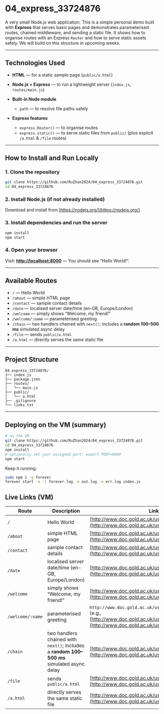 # 04_express_33724876

A very small Node.js web application. This is a simple personal demo built with **Express** that serves basic pages and demonstrates parameterised routes, chained middleware, and sending a static file. It shows how to organise routes with an Express `Router` and how to serve static assets safely. We will build on this structure in upcoming weeks.

---

## Technologies Used

* **HTML** — for a static sample page (`public/a.html`)
* **Node.js + Express** — to run a lightweight server (`index.js`, `routes/main.js`)
* **Built-in Node module**

  * `path` — to resolve file paths safely
* **Express features**

  * `express.Router()` — to organise routes
  * `express.static()` — to serve static files from `public/` (plus explicit `/a.html` & `/file` routes)

---

## How to Install and Run Locally

### 1. Clone the repository

```bash
git clone https://github.com/RuZhan2024/04_express_33724876.git
cd 04_express_33724876
```

### 2. Install Node.js (if not already installed)

Download and install from [https://nodejs.org/](https://nodejs.org/)

### 3. Install dependencies and run the server

```bash
npm install
npm start
```

### 4. Open your browser

Visit: **[http://localhost:8000](http://localhost:8000)** — You should see “Hello World!”.

---

## Available Routes

* `/` — Hello World
* `/about` — simple HTML page
* `/contact` — sample contact details
* `/date` — localised server date/time (en-GB, Europe/London)
* `/welcome` — simply shows “Welcome, my friend!”
* `/welcome/:name` — parameterised greeting
* `/chain` — two handlers chained with `next()`; includes a **random 100–500 ms** simulated async delay
* `/file` — sends `public/a.html`
* `/a.html` — directly serves the same static file

---

## Project Structure

```
04_express_33724876/
├── index.js
├── package.json
├── routes/
│   └── main.js
├── public/
│   └── a.html
├── .gitignore
└── links.txt
```

---

## Deploying on the VM (summary)

```bash
# on the VM
git clone https://github.com/RuZhan2024/04_express_33724876.git
cd 04_express_33724876
npm install
# optionally set your assigned port: export PORT=8000
npm start
```

Keep it running:

```bash
sudo npm i -g forever
forever start -a -l forever.log -o out.log -e err.log index.js
```

## Live Links (VM)

| Route            | Description                                                                                | Link                                                                                                                                                           |
| ---------------- | ------------------------------------------------------------------------------------------ | -------------------------------------------------------------------------------------------------------------------------------------------------------------- |
| `/`              | Hello World                                                                                | [http://www.doc.gold.ac.uk/usr/122/](http://www.doc.gold.ac.uk/usr/122/)                                                                                       |
| `/about`         | simple HTML page                                                                           | [http://www.doc.gold.ac.uk/usr/122/about](http://www.doc.gold.ac.uk/usr/122/about)                                                                             |
| `/contact`       | sample contact details                                                                     | [http://www.doc.gold.ac.uk/usr/122/contact](http://www.doc.gold.ac.uk/usr/122/contact)                                                                         |
| `/date`          | localised server date/time (en-GB, Europe/London)                                          | [http://www.doc.gold.ac.uk/usr/122/date](http://www.doc.gold.ac.uk/usr/122/date)                                                                               |
| `/welcome`       | simply shows “Welcome, my friend!”                                                         | [http://www.doc.gold.ac.uk/usr/122/welcome](http://www.doc.gold.ac.uk/usr/122/welcome)                                                                         |
| `/welcome/:name` | parameterised greeting                                                                     | `http://www.doc.gold.ac.uk/usr/122/welcome/:name` (e.g., [http://www.doc.gold.ac.uk/usr/122/welcome/Ruzhan](http://www.doc.gold.ac.uk/usr/122/welcome/Ruzhan)) |
| `/chain`         | two handlers chained with `next()`; includes a **random 100–500 ms** simulated async delay | [http://www.doc.gold.ac.uk/usr/122/chain](http://www.doc.gold.ac.uk/usr/122/chain)                                                                             |
| `/file`          | sends `public/a.html`                                                                      | [http://www.doc.gold.ac.uk/usr/122/file](http://www.doc.gold.ac.uk/usr/122/file)                                                                               |
| `/a.html`        | directly serves the same static file                                                       | [http://www.doc.gold.ac.uk/usr/122/a.html](http://www.doc.gold.ac.uk/usr/122/a.html)                                                                           |
